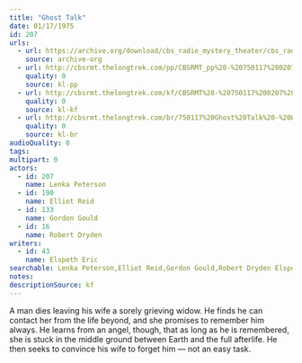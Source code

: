 ```yaml
---
title: "Ghost Talk"
date: 01/17/1975
id: 207
urls: 
  - url: https://archive.org/download/cbs_radio_mystery_theater/cbs_radio_mystery_theater-0201-0250.zip/cbs_radio_mystery_theater-0201-0250%2Fcbsrmt_0207_ghost_talk.mp3
    source: archive-org
  - url: http://cbsrmt.thelongtrek.com/pp/CBSRMT_pp%20-%20750117%200207%20Ghost%20Talk.mp3
    quality: 0
    source: kl-pp
  - url: http://cbsrmt.thelongtrek.com/kf/CBSRMT%20-%20750117%200207%20Ghost%20Talk_kf.mp3
    quality: 0
    source: kl-kf
  - url: http://cbsrmt.thelongtrek.com/br/750117%20Ghost%20Talk%20-%20WOR.mp3
    quality: 0
    source: kl-br
audioQuality: 0
tags: 
multipart: 0
actors:  
  - id: 207
    name: Lenka Peterson  
  - id: 190
    name: Elliot Reid  
  - id: 133
    name: Gordon Gould  
  - id: 16
    name: Robert Dryden
writers:  
  - id: 43
    name: Elspeth Eric
searchable: Lenka Peterson,Elliot Reid,Gordon Gould,Robert Dryden Elspeth Eric
notes: 
descriptionSource: kf
---
```

A man dies leaving his wife a sorely grieving widow. He finds he can contact her from the life beyond, and she promises to remember him always. He learns from an angel, though, that as long as he is remembered, she is stuck in the middle ground between Earth and the full afterlife. He then seeks to convince his wife to forget him — not an easy task.